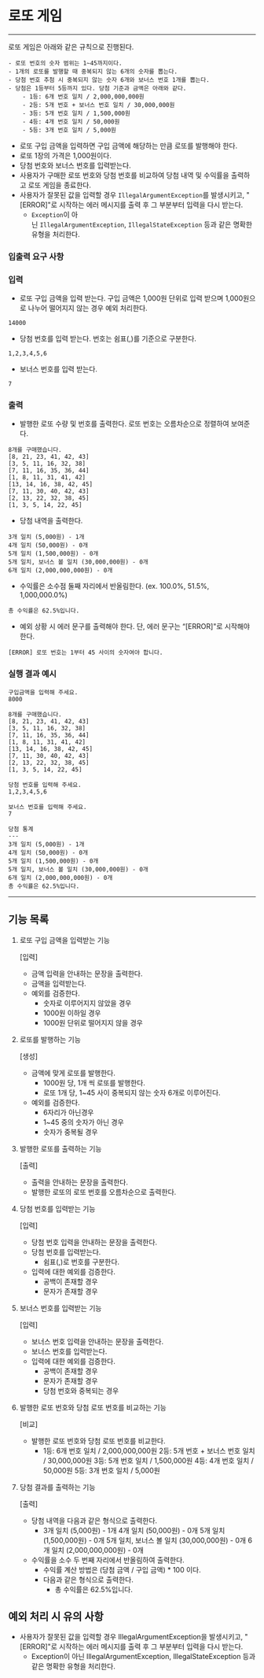 # 로또 게임

---

로또 게임은 아래와 같은 규칙으로 진행된다.

```
- 로또 번호의 숫자 범위는 1~45까지이다.
- 1개의 로또를 발행할 때 중복되지 않는 6개의 숫자를 뽑는다.
- 당첨 번호 추첨 시 중복되지 않는 숫자 6개와 보너스 번호 1개를 뽑는다.
- 당첨은 1등부터 5등까지 있다. 당첨 기준과 금액은 아래와 같다.
    - 1등: 6개 번호 일치 / 2,000,000,000원
    - 2등: 5개 번호 + 보너스 번호 일치 / 30,000,000원
    - 3등: 5개 번호 일치 / 1,500,000원
    - 4등: 4개 번호 일치 / 50,000원
    - 5등: 3개 번호 일치 / 5,000원
```

- 로또 구입 금액을 입력하면 구입 금액에 해당하는 만큼 로또를 발행해야 한다.
- 로또 1장의 가격은 1,000원이다.
- 당첨 번호와 보너스 번호를 입력받는다.
- 사용자가 구매한 로또 번호와 당첨 번호를 비교하여 당첨 내역 및 수익률을 출력하고 로또 게임을 종료한다.
- 사용자가 잘못된 값을 입력할 경우 `IllegalArgumentException`를 발생시키고, "[ERROR]"로 시작하는 에러 메시지를 출력 후 그 부분부터 입력을 다시 받는다.
    - `Exception`이 아닌 `IllegalArgumentException`, `IllegalStateException` 등과 같은 명확한 유형을 처리한다.

### 입출력 요구 사항

### 입력

- 로또 구입 금액을 입력 받는다. 구입 금액은 1,000원 단위로 입력 받으며 1,000원으로 나누어 떨어지지 않는 경우 예외 처리한다.

```
14000
```

- 당첨 번호를 입력 받는다. 번호는 쉼표(,)를 기준으로 구분한다.

```
1,2,3,4,5,6
```

- 보너스 번호를 입력 받는다.

```
7
```

### 출력

- 발행한 로또 수량 및 번호를 출력한다. 로또 번호는 오름차순으로 정렬하여 보여준다.

```
8개를 구매했습니다.
[8, 21, 23, 41, 42, 43]
[3, 5, 11, 16, 32, 38]
[7, 11, 16, 35, 36, 44]
[1, 8, 11, 31, 41, 42]
[13, 14, 16, 38, 42, 45]
[7, 11, 30, 40, 42, 43]
[2, 13, 22, 32, 38, 45]
[1, 3, 5, 14, 22, 45]
```

- 당첨 내역을 출력한다.

```
3개 일치 (5,000원) - 1개
4개 일치 (50,000원) - 0개
5개 일치 (1,500,000원) - 0개
5개 일치, 보너스 볼 일치 (30,000,000원) - 0개
6개 일치 (2,000,000,000원) - 0개

```

- 수익률은 소수점 둘째 자리에서 반올림한다. (ex. 100.0%, 51.5%, 1,000,000.0%)

```
총 수익률은 62.5%입니다.
```

- 예외 상황 시 에러 문구를 출력해야 한다. 단, 에러 문구는 “[ERROR]"로 시작해야 한다.

```
[ERROR] 로또 번호는 1부터 45 사이의 숫자여야 합니다.
```

### 실행 결과 예시

```
구입금액을 입력해 주세요.
8000

8개를 구매했습니다.
[8, 21, 23, 41, 42, 43] 
[3, 5, 11, 16, 32, 38] 
[7, 11, 16, 35, 36, 44] 
[1, 8, 11, 31, 41, 42] 
[13, 14, 16, 38, 42, 45] 
[7, 11, 30, 40, 42, 43] 
[2, 13, 22, 32, 38, 45] 
[1, 3, 5, 14, 22, 45]

당첨 번호를 입력해 주세요.
1,2,3,4,5,6

보너스 번호를 입력해 주세요.
7

당첨 통계
---
3개 일치 (5,000원) - 1개
4개 일치 (50,000원) - 0개
5개 일치 (1,500,000원) - 0개
5개 일치, 보너스 볼 일치 (30,000,000원) - 0개
6개 일치 (2,000,000,000원) - 0개
총 수익률은 62.5%입니다.
```
---
## 기능 목록

1. 로또 구입 금액을 입력받는 기능

   [입력]

    - 금액 입력을 안내하는 문장을 출력한다.
    - 금액을 입력받는다.
    - 예외를 검증한다.
        - 숫자로 이루어지지 않았을 경우
        - 1000원 이하일 경우
        - 1000원 단위로 떨어지지 않을 경우


2. 로또를 발행하는 기능

   [생성]

    - 금액에 맞게 로또를 발행한다.
        - 1000원 당, 1개 씩 로또를 발행한다.
        - 로또 1개 당, 1~45 사이 중복되지 않는 숫자 6개로 이루어진다.
    - 예외를 검증한다.
        - 6자리가 아닌경우
        - 1~45 중의 숫자가 아닌 경우
        - 숫자가 중복될 경우


3. 발행한 로또를 출력하는 기능

   [출력]

    - 출력을 안내하는 문장을 출력한다.
    - 발행한 로또의 로또 번호를 오름차순으로 출력한다.


4. 당첨 번호를 입력받는 기능

   [입력]

    - 당첨 번호 입력을 안내하는 문장을 출력한다.
    - 당첨 번호를 입력받는다.
      - 쉼표(,)로 번호를 구분한다.
    - 입력에 대한 예외를 검증한다.
        - 공백이 존재할 경우
        - 문자가 존재할 경우


5. 보너스 번호를 입력받는 기능

   [입력]

    - 보너스 번호 입력을 안내하는 문장을 출력한다.
    - 보너스 번호를 입력받는다.
    - 입력에 대한 예외를 검증한다.
        - 공백이 존재할 경우
        - 문자가 존재할 경우
        - 당첨 번호와 중복되는 경우


6. 발행한 로또 번호와 당첨 로또 번호를 비교하는 기능

   [비교]

    - 발행한 로또 번호와 당첨 로또 번호를 비교한다.
        - 1등: 6개 번호 일치 / 2,000,000,000원
          2등: 5개 번호 + 보너스 번호 일치 / 30,000,000원
          3등: 5개 번호 일치 / 1,500,000원
          4등: 4개 번호 일치 / 50,000원
          5등: 3개 번호 일치 / 5,000원


7. 당첨 결과를 출력하는 기능

   [출력]

    - 당첨 내역을 다음과 같은 형식으로 출력한다.
        - 3개 일치 (5,000원) - 1개
          4개 일치 (50,000원) - 0개
          5개 일치 (1,500,000원) - 0개
          5개 일치, 보너스 볼 일치 (30,000,000원) - 0개
          6개 일치 (2,000,000,000원) - 0개
    - 수익률을 소수 두 번째 자리에서 반올림하여 출력한다.
        - 수익률 계산 방법은 (당첨 금액 / 구입 금액) * 100 이다.
        - 다음과 같은 형식으로 출력한다.
            - 총 수익률은 62.5%입니다.

## 예외 처리 시 유의 사항

- 사용자가 잘못된 값을 입력할 경우 IllegalArgumentException을 발생시키고, "[ERROR]"로 시작하는 에러 메시지를 출력 후 그 부분부터 입력을 다시 받는다.
    - Exception이 아닌 IllegalArgumentException, IllegalStateException 등과 같은 명확한 유형을 처리한다.